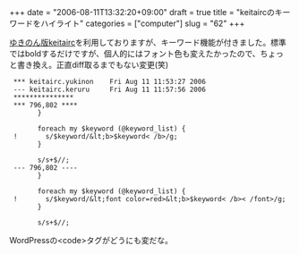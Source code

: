 +++
date = "2006-08-11T13:32:20+09:00"
draft = true
title = "keitaircのキーワードをハイライト"
categories = ["computer"]
slug = "62"
+++

<a href="http://www.tls.org/~yukio/diary/?20060423#23-2-3">ゆきのん版keitairc</a>を利用しておりますが、キーワード機能が付きました。標準ではboldするだけですが、個人的にはフォント色も変えたかったので、ちょっと書き換え。正直diff取るまでもない変更(笑)

```
 *** keitairc.yukinon    Fri Aug 11 11:53:27 2006
 --- keitairc.keruru     Fri Aug 11 11:57:56 2006
 ***************
 *** 796,802 ****
       }

       foreach my $keyword (@keyword_list) {
 !       s/$keyword/&lt;b>$keyword< /b>/g;
       }

       s/s+$//;
 --- 796,802 ----
       }

       foreach my $keyword (@keyword_list) {
 !       s/$keyword/&lt;font color=red>&lt;b>$keyword< /b>< /font>/g;
       }

       s/s+$//;
```


WordPressの&lt;code>タグがどうにも変だな。
